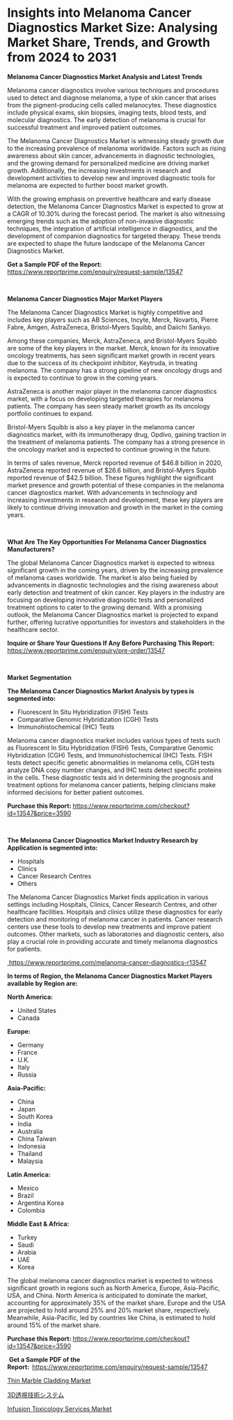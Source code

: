 <p><h1>Insights into Melanoma Cancer Diagnostics Market Size: Analysing Market Share, Trends, and Growth from 2024 to 2031</h1></p><p><strong>Melanoma Cancer Diagnostics Market Analysis and Latest Trends</strong></p>
<p><p>Melanoma cancer diagnostics involve various techniques and procedures used to detect and diagnose melanoma, a type of skin cancer that arises from the pigment-producing cells called melanocytes. These diagnostics include physical exams, skin biopsies, imaging tests, blood tests, and molecular diagnostics. The early detection of melanoma is crucial for successful treatment and improved patient outcomes.</p><p>The Melanoma Cancer Diagnostics Market is witnessing steady growth due to the increasing prevalence of melanoma worldwide. Factors such as rising awareness about skin cancer, advancements in diagnostic technologies, and the growing demand for personalized medicine are driving market growth. Additionally, the increasing investments in research and development activities to develop new and improved diagnostic tools for melanoma are expected to further boost market growth.</p><p>With the growing emphasis on preventive healthcare and early disease detection, the Melanoma Cancer Diagnostics Market is expected to grow at a CAGR of 10.30% during the forecast period. The market is also witnessing emerging trends such as the adoption of non-invasive diagnostic techniques, the integration of artificial intelligence in diagnostics, and the development of companion diagnostics for targeted therapy. These trends are expected to shape the future landscape of the Melanoma Cancer Diagnostics Market.</p></p>
<p><strong>Get a Sample PDF of the Report:&nbsp;</strong> <a href="https://www.reportprime.com/enquiry/request-sample/13547">https://www.reportprime.com/enquiry/request-sample/13547</a></p>
<p>&nbsp;</p>
<p><strong>Melanoma Cancer Diagnostics Major Market Players</strong></p>
<p><p>The Melanoma Cancer Diagnostics Market is highly competitive and includes key players such as AB Sciences, Incyte, Merck, Novartis, Pierre Fabre, Amgen, AstraZeneca, Bristol-Myers Squibb, and Daiichi Sankyo. </p><p>Among these companies, Merck, AstraZeneca, and Bristol-Myers Squibb are some of the key players in the market. Merck, known for its innovative oncology treatments, has seen significant market growth in recent years due to the success of its checkpoint inhibitor, Keytruda, in treating melanoma. The company has a strong pipeline of new oncology drugs and is expected to continue to grow in the coming years.</p><p>AstraZeneca is another major player in the melanoma cancer diagnostics market, with a focus on developing targeted therapies for melanoma patients. The company has seen steady market growth as its oncology portfolio continues to expand.</p><p>Bristol-Myers Squibb is also a key player in the melanoma cancer diagnostics market, with its immunotherapy drug, Opdivo, gaining traction in the treatment of melanoma patients. The company has a strong presence in the oncology market and is expected to continue growing in the future.</p><p>In terms of sales revenue, Merck reported revenue of $46.8 billion in 2020, AstraZeneca reported revenue of $26.6 billion, and Bristol-Myers Squibb reported revenue of $42.5 billion. These figures highlight the significant market presence and growth potential of these companies in the melanoma cancer diagnostics market. With advancements in technology and increasing investments in research and development, these key players are likely to continue driving innovation and growth in the market in the coming years.</p></p>
<p>&nbsp;</p>
<p><strong>What Are The Key Opportunities For Melanoma Cancer Diagnostics Manufacturers?</strong></p>
<p><p>The global Melanoma Cancer Diagnostics market is expected to witness significant growth in the coming years, driven by the increasing prevalence of melanoma cases worldwide. The market is also being fueled by advancements in diagnostic technologies and the rising awareness about early detection and treatment of skin cancer. Key players in the industry are focusing on developing innovative diagnostic tests and personalized treatment options to cater to the growing demand. With a promising outlook, the Melanoma Cancer Diagnostics market is projected to expand further, offering lucrative opportunities for investors and stakeholders in the healthcare sector.</p></p>
<p><strong>Inquire or Share Your Questions If Any Before Purchasing This Report:</strong> <a href="https://www.reportprime.com/enquiry/pre-order/13547">https://www.reportprime.com/enquiry/pre-order/13547</a></p>
<p>&nbsp;</p>
<p><strong>Market Segmentation</strong></p>
<p><strong>The Melanoma Cancer Diagnostics Market Analysis by types is segmented into:</strong></p>
<p><ul><li>Fluorescent In Situ Hybridization (FISH) Tests</li><li>Comparative Genomic Hybridization (CGH) Tests</li><li>Immunohistochemical (IHC) Tests</li></ul></p>
<p><p>Melanoma cancer diagnostics market includes various types of tests such as Fluorescent In Situ Hybridization (FISH) Tests, Comparative Genomic Hybridization (CGH) Tests, and Immunohistochemical (IHC) Tests. FISH tests detect specific genetic abnormalities in melanoma cells, CGH tests analyze DNA copy number changes, and IHC tests detect specific proteins in the cells. These diagnostic tests aid in determining the prognosis and treatment options for melanoma cancer patients, helping clinicians make informed decisions for better patient outcomes.</p></p>
<p><strong>Purchase this Report:&nbsp;</strong><a href="https://www.reportprime.com/checkout?id=13547&price=3590">https://www.reportprime.com/checkout?id=13547&price=3590</a></p>
<p>&nbsp;</p>
<p><strong>The Melanoma Cancer Diagnostics Market Industry Research by Application is segmented into:</strong></p>
<p><ul><li>Hospitals</li><li>Clinics</li><li>Cancer Research Centres</li><li>Others</li></ul></p>
<p><p>The Melanoma Cancer Diagnostics Market finds application in various settings including Hospitals, Clinics, Cancer Research Centres, and other healthcare facilities. Hospitals and clinics utilize these diagnostics for early detection and monitoring of melanoma cancer in patients. Cancer research centers use these tools to develop new treatments and improve patient outcomes. Other markets, such as laboratories and diagnostic centers, also play a crucial role in providing accurate and timely melanoma diagnostics for patients.</p></p>
<p><a href="https://www.reportprime.com/melanoma-cancer-diagnostics-r13547">&nbsp;https://www.reportprime.com/melanoma-cancer-diagnostics-r13547</a></p>
<p><strong>In terms of Region, the Melanoma Cancer Diagnostics Market Players available by Region are:</strong></p>
<p>
    <p> <strong> North America: </strong>
        <ul>
            <li>United States</li>
            <li>Canada</li>
        </ul>
        </p> 
    <p> <strong> Europe: </strong>
        <ul>
            <li>Germany</li>
            <li>France</li>
            <li>U.K.</li>
            <li>Italy</li>
            <li>Russia</li>
        </ul>
        </p> 
    <p> <strong> Asia-Pacific: </strong>
        <ul>
            <li>China</li>
            <li>Japan</li>
            <li>South Korea</li>
            <li>India</li>
            <li>Australia</li>
            <li>China Taiwan</li>
            <li>Indonesia</li>
            <li>Thailand</li>
            <li>Malaysia</li>
        </ul>
        </p> 
    <p> <strong> Latin America: </strong>
        <ul>
            <li>Mexico</li>
            <li>Brazil</li>
            <li>Argentina Korea</li>
            <li>Colombia</li>
        </ul>
        </p> 
    <p> <strong> Middle East & Africa: </strong>
        <ul>
            <li>Turkey</li>
            <li>Saudi</li>
            <li>Arabia</li>
            <li>UAE</li>
            <li>Korea</li>
        </ul>
    </p>
    </p>
<p><p>The global melanoma cancer diagnostics market is expected to witness significant growth in regions such as North America, Europe, Asia-Pacific, USA, and China. North America is anticipated to dominate the market, accounting for approximately 35% of the market share. Europe and the USA are projected to hold around 25% and 20% market share, respectively. Meanwhile, Asia-Pacific, led by countries like China, is estimated to hold around 15% of the market share.</p></p>
<p><strong>Purchase this Report: </strong><a href="https://www.reportprime.com/checkout?id=13547&price=3590">https://www.reportprime.com/checkout?id=13547&price=3590</a></p>
<p>&nbsp;<strong>Get a Sample PDF of the Report:&nbsp;&nbsp;</strong><a href="https://www.reportprime.com/enquiry/request-sample/13547">https://www.reportprime.com/enquiry/request-sample/13547</a></p>
<p><strong></strong></p>
<p><p><a href="https://view.publitas.com/reportprime-1/global-thin-marble-cladding-market-sector-types-applications-market-player-strategies-regional-growth-insights-and-future-projections-2024-2031/">Thin Marble Cladding Market</a></p><p><a href="https://github.com/DanykaKilback/Market-Research-Report-List-1/blob/main/6928351105279.md">3D透視技術システム</a></p><p><a href="https://github.com/HenrietteMills1/Market-Research-Report-List-2/blob/main/infusion-toxicology-services-market.md">Infusion Toxicology Services Market</a></p></p>